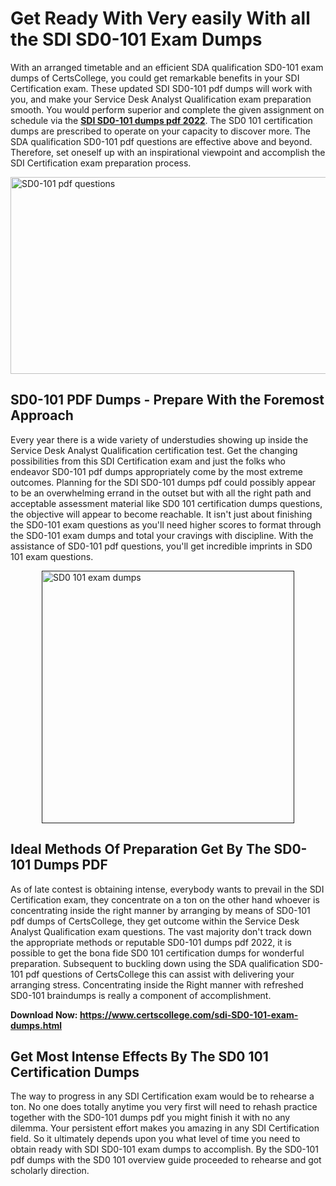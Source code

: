 <h1><strong>Get Ready With Very easily With all the SDI SD0-101 Exam Dumps&nbsp;</strong></h1>
<p><span style="font-weight: 400;">With an arranged timetable and an efficient SDA qualification SD0-101 exam dumps of CertsCollege, you could get remarkable benefits in your SDI Certification exam. These updated SDI SD0-101 pdf dumps will work with you, and make your Service Desk Analyst Qualification exam preparation smooth. You would perform superior and complete the given assignment on schedule via the <strong><a href="https://www.certscollege.com/sdi-SD0-101-exam-dumps.html">SDI SD0-101 dumps pdf 2022</a></strong>. The SD0 101 certification dumps are prescribed to operate on your capacity to discover more. The SDA qualification SD0-101 pdf questions are effective above and beyond. Therefore, set oneself up with an inspirational viewpoint and accomplish the SDI Certification exam preparation process.&nbsp;</span></p>
<p><span style="font-weight: 400;"><img style="display: block; margin-left: auto; margin-right: auto;" src="https://i.ibb.co/CPDK3ps/Yellow-and-Blue-Initiative-Blog-Banner.png" alt="SD0-101 pdf questions" width="559" height="315" /></span></p>
<h2><strong>SD0-101 PDF Dumps - Prepare With the Foremost Approach</strong></h2>
<p><span style="font-weight: 400;">Every year there is a wide variety of understudies showing up inside the Service Desk Analyst Qualification certification test. Get the changing possibilities from this SDI Certification exam and just the folks who endeavor SD0-101 pdf dumps appropriately come by the most extreme outcomes. Planning for the SDI SD0-101 dumps pdf could possibly appear to be an overwhelming errand in the outset but with all the right path and acceptable assessment material like SD0 101 certification dumps questions, the objective will appear to become reachable. It isn't just about finishing the SD0-101 exam questions as you'll need higher scores to format through the SD0-101 exam dumps and total your cravings with discipline. With the assistance of SD0-101 pdf questions, you'll get incredible imprints in SD0 101 exam questions.</span></p>
<p><span style="font-weight: 400;"><a href=""><img style="display: block; margin-left: auto; margin-right: auto;" src="https://i.ibb.co/9tMrhdY/Teacher-Appreciation-Invitation.png" alt="SD0 101 exam dumps " width="404" height="404" /></a></span></p>
<h2><strong>Ideal Methods Of Preparation Get By The SD0-101 Dumps PDF</strong></h2>
<p><span style="font-weight: 400;">As of late contest is obtaining intense, everybody wants to prevail in the SDI Certification exam, they concentrate on a ton on the other hand whoever is concentrating inside the right manner by arranging by means of SD0-101 pdf dumps of CertsCollege, they get outcome within the Service Desk Analyst Qualification exam questions. The vast majority don't track down the appropriate methods or reputable SD0-101 dumps pdf 2022, it is possible to get the bona fide SD0 101 certification dumps for wonderful preparation. Subsequent to buckling down using the SDA qualification SD0-101 pdf questions of CertsCollege this can assist with delivering your arranging stress. Concentrating inside the Right manner with refreshed SD0-101 braindumps is really a component of accomplishment.</span></p>
<p><span style="font-weight: 400;"><strong>Download Now: <a href="https://www.certscollege.com/sdi-SD0-101-exam-dumps.html">https://www.certscollege.com/sdi-SD0-101-exam-dumps.html</a></strong></span></p>
<h2><strong>Get Most Intense Effects By The SD0 101 Certification Dumps</strong></h2>
<p><span style="font-weight: 400;">The way to progress in any SDI Certification exam would be to rehearse a ton. No one does totally anytime you very first will need to rehash practice together with the SD0-101 dumps pdf you might finish it with no any dilemma. Your persistent effort makes you amazing in any SDI Certification field. So it ultimately depends upon you what level of time you need to obtain ready with SDI SD0-101 exam dumps to accomplish. By the SD0-101 pdf dumps with the SD0 101 overview guide proceeded to rehearse and got scholarly direction.</span></p>
